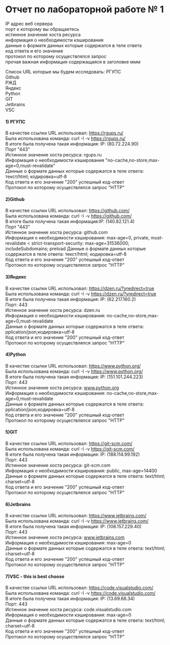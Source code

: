 # Отчет по лабораторной работе № 1
IP адрес веб сервера  
порт к которому вы обращаетесь  
истинное значение хоста ресурса  
информация о необходимости кэширования  
данные о формате данных которые содержатся в теле ответа  
код ответа и его значение  
протокол по которому осуществлялся запрос  
прочая важная информация содержащаяся в заголовке ммм  

Список URL которые мы будем исследовать:
‍РГУПС  
Github  
РЖД  
Яндекс  
Python  
GIT  
Jetbrains  
VSC  

#### 1) РГУПС
В качестве ссылки URL использовал: https://rgups.ru/  
Была использована команда: curl -I -v https://rgups.ru/  
В итоге была получена такая информация: IP: (80.72.224.90)  
Порт "443"  
Истинное значение хоста ресурса: rgups.ru  
Информация о необходимости кэширования "no-cache,no-store,max-age=0,must-revalidate"  
Данные о формате данных которые содержатся в теле ответа: текст/html; кодировка=utf-8  
Код ответа и его значение "200" успешный код-ответ  
Протокол по которому осуществлялся запрос "HTTP"  

#### 2)Github
В качестве ссылки URL использовал: https://github.com/  
Была использована команда: curl -I -v https://github.com/  
В итоге была получена такая информация:IP: (140.82.121.4)  
Порт "443"  
Истинное значение хоста ресурса: github.com  
Информация о необходимости кэширования: max-age=0, private, must-revalidate
< strict-transport-security: max-age=31536000; includeSubdomains; preload
Данные о формате данных которые содержатся в теле ответа: текст/html; кодировка=utf-8  
Код ответа и его значение "200" успешный код-ответ  
Протокол по которому осуществлялся запрос "HTTP"  

#### 3)Яндекс
В качестве ссылки URL использовал: https://dzen.ru/?yredirect=true  
Была использована команда: curl -I -v https://dzen.ru/?yredirect=true  
В итоге была получена такая информация:
IP: (62.217.160.2)  
Порт: 443  
Истинное значение хоста ресурса: dzen.ru  
Информация о необходимости кэширования: no-cache,no-store,max-age=0,must-revalidate  
Данные о формате данных которые содержатся в теле ответа: pplication/json;кодировка=utf-8  
Код ответа и его значение "200" успешный код-ответ  
Протокол по которому осуществлялся запрос "HTTP"  

#### 4)Python
В качестве ссылки URL использовал: https://www.python.org/  
Была использована команда: curl -I -v https://www.python.org/  
В итоге была получена такая информация:
IP: (151.101.244.223)  
Порт: 443  
Истинное значение хоста ресурса: www.python.org  
Информация о необходимости кэширования: no-cache,no-store,max-age=0,must-revalidate  
Данные о формате данных которые содержатся в теле ответа: pplication/json;кодировка=utf-8  
Код ответа и его значение "200" успешный код-ответ  
Протокол по которому осуществлялся запрос "HTTP"  

#### 5)GIT
В качестве ссылки URL использовал: https://git-scm.com/  
Была использована команда: curl -I -v https://git-scm.com/  
В итоге была получена такая информация: IP: (188.114.99.192)  
Порт: 443  
Истинное значение хоста ресурса: git-scm.com  
Информация о необходимости кэширования: public, max-age=14400  
Данные о формате данных которые содержатся в теле ответа: text/html; charset=utf-8  
Код ответа и его значение "200" успешный код-ответ  
Протокол по которому осуществлялся запрос "HTTP"  

#### 6)Jetbrains
В качестве ссылки URL использовал: https://www.jetbrains.com/  
Была использована команда: curl -I -v https://www.jetbrains.com/  
В итоге была получена такая информация:
IP: (108.157.229.40)  
Порт: 443  
Истинное значение хоста ресурса: www.jetbrains.com  
Информация о необходимости кэширования: max-age=0  
Данные о формате данных которые содержатся в теле ответа: text/html; charset=utf-8  
Код ответа и его значение "200" успешный код-ответ  
Протокол по которому осуществлялся запрос "HTTP"  

#### 7)VSC - this is best choose
В качестве ссылки URL использовал: https://code.visualstudio.com/  
Была использована команда: curl -I -v https://code.visualstudio.com/  
В итоге была получена такая информация:
IP: (13.69.68.34)  
Порт: 443  
Истинное значение хоста ресурса: code.visualstudio.com  
Информация о необходимости кэширования: max-age=0  
Данные о формате данных которые содержатся в теле ответа: text/html; charset=utf-8  
Код ответа и его значение "200" успешный код-ответ  
Протокол по которому осуществлялся запрос "HTTP"  
